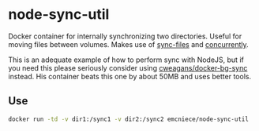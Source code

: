 # node-sync-util

Docker container for internally synchronizing two directories. Useful for moving files between volumes. Makes use of [sync-files](https://www.npmjs.com/package/sync-files) and [concurrently](https://www.npmjs.com/package/concurrently).

This is an adequate example of how to perform sync with NodeJS, but if you need this please seriously consider using [cweagans/docker-bg-sync](https://github.com/cweagans/docker-bg-sync) instead. His container beats this one by about 50MB and uses better tools.

## Use

```sh
docker run -td -v dir1:/sync1 -v dir2:/sync2 emcniece/node-sync-util
```
